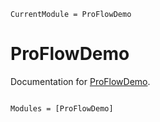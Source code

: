 ```@meta
CurrentModule = ProFlowDemo
```

# ProFlowDemo

Documentation for [ProFlowDemo](https://github.com/MurrellGroup/ProFlowDemo.jl).

```@index
```

```@autodocs
Modules = [ProFlowDemo]
```

